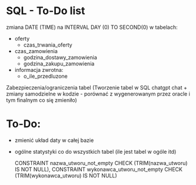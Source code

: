 # SQL - To-Do list


zmiana DATE (TIME) na INTERVAL DAY (0) TO SECOND(0) w tabelach:
- oferty 
  - czas_trwania_oferty
- czas_zamowienia 
  - godzina_dostawy_zamowienia 
  - godzina_zakupu_zamowienia
- informacja zwrotna:
  - o_ile_przedluzone



Zabezpieczenia/ograniczenia tabel (Tworzenie tabel w SQL chatgpt chat + zmiany samodzielne w kodzie - porównać z wygenerowanym przez oracle i tym finalnym co się zmieniło)



# To-Do:
- zmienić układ daty w całej bazie
- ogólne statystyki co do wszystkich tabel (ile jest tabel w ogóle itd)




    CONSTRAINT nazwa_utworu_not_empty CHECK (TRIM(nazwa_utworu) IS NOT NULL),
    CONSTRAINT wykonawca_utworu_not_empty CHECK (TRIM(wykonawca_utworu) IS NOT NULL)
